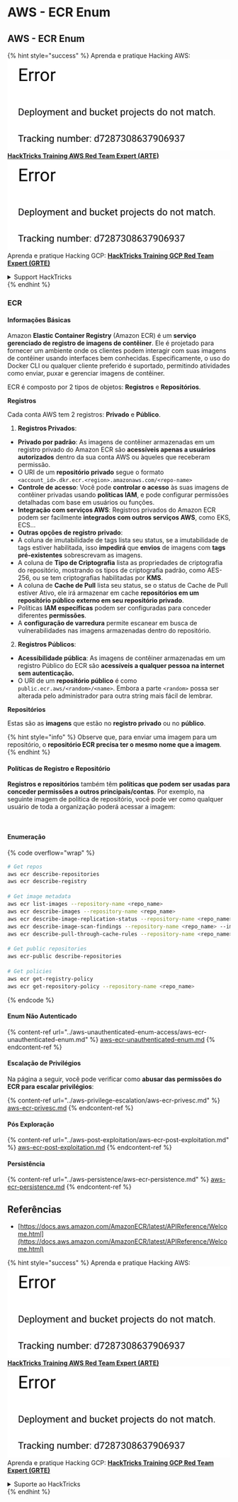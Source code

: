 # AWS - ECR Enum

## AWS - ECR Enum

{% hint style="success" %}
Aprenda e pratique Hacking AWS:<img src="../../../.gitbook/assets/image (1) (1).png" alt="" data-size="line">[**HackTricks Training AWS Red Team Expert (ARTE)**](https://training.hacktricks.xyz/courses/arte)<img src="../../../.gitbook/assets/image (1) (1).png" alt="" data-size="line">\
Aprenda e pratique Hacking GCP: <img src="../../../.gitbook/assets/image (2).png" alt="" data-size="line">[**HackTricks Training GCP Red Team Expert (GRTE)**<img src="../../../.gitbook/assets/image (2).png" alt="" data-size="line">](https://training.hacktricks.xyz/courses/grte)

<details>

<summary>Support HackTricks</summary>

* Confira os [**planos de assinatura**](https://github.com/sponsors/carlospolop)!
* **Junte-se ao** 💬 [**grupo do Discord**](https://discord.gg/hRep4RUj7f) ou ao [**grupo do telegram**](https://t.me/peass) ou **siga**-nos no **Twitter** 🐦 [**@hacktricks\_live**](https://twitter.com/hacktricks\_live)**.**
* **Compartilhe truques de hacking enviando PRs para os** [**HackTricks**](https://github.com/carlospolop/hacktricks) e [**HackTricks Cloud**](https://github.com/carlospolop/hacktricks-cloud) repositórios do github.

</details>
{% endhint %}

### ECR

#### Informações Básicas

Amazon **Elastic Container Registry** (Amazon ECR) é um **serviço gerenciado de registro de imagens de contêiner**. Ele é projetado para fornecer um ambiente onde os clientes podem interagir com suas imagens de contêiner usando interfaces bem conhecidas. Especificamente, o uso do Docker CLI ou qualquer cliente preferido é suportado, permitindo atividades como enviar, puxar e gerenciar imagens de contêiner.

ECR é composto por 2 tipos de objetos: **Registros** e **Repositórios**.

**Registros**

Cada conta AWS tem 2 registros: **Privado** e **Público**.

1. **Registros Privados**:

* **Privado por padrão**: As imagens de contêiner armazenadas em um registro privado do Amazon ECR são **acessíveis apenas a usuários autorizados** dentro da sua conta AWS ou àqueles que receberam permissão.
* O URI de um **repositório privado** segue o formato `<account_id>.dkr.ecr.<region>.amazonaws.com/<repo-name>`
* **Controle de acesso**: Você pode **controlar o acesso** às suas imagens de contêiner privadas usando **políticas IAM**, e pode configurar permissões detalhadas com base em usuários ou funções.
* **Integração com serviços AWS**: Registros privados do Amazon ECR podem ser facilmente **integrados com outros serviços AWS**, como EKS, ECS...
* **Outras opções de registro privado**:
* A coluna de imutabilidade de tags lista seu status, se a imutabilidade de tags estiver habilitada, isso **impedirá** que **envios** de imagens com **tags pré-existentes** sobrescrevam as imagens.
* A coluna de **Tipo de Criptografia** lista as propriedades de criptografia do repositório, mostrando os tipos de criptografia padrão, como AES-256, ou se tem criptografias habilitadas por **KMS**.
* A coluna de **Cache de Pull** lista seu status, se o status de Cache de Pull estiver Ativo, ele irá armazenar em cache **repositórios em um repositório público externo em seu repositório privado**.
* Políticas **IAM específicas** podem ser configuradas para conceder diferentes **permissões**.
* A **configuração de varredura** permite escanear em busca de vulnerabilidades nas imagens armazenadas dentro do repositório.

2. **Registros Públicos**:

* **Acessibilidade pública**: As imagens de contêiner armazenadas em um registro Público do ECR são **acessíveis a qualquer pessoa na internet sem autenticação.**
* O URI de um **repositório público** é como `public.ecr.aws/<random>/<name>`. Embora a parte `<random>` possa ser alterada pelo administrador para outra string mais fácil de lembrar.

**Repositórios**

Estas são as **imagens** que estão no **registro privado** ou no **público**.

{% hint style="info" %}
Observe que, para enviar uma imagem para um repositório, o **repositório ECR precisa ter o mesmo nome que a imagem**.
{% endhint %}

#### Políticas de Registro e Repositório

**Registros e repositórios** também têm **políticas que podem ser usadas para conceder permissões a outros principais/contas**. Por exemplo, na seguinte imagem de política de repositório, você pode ver como qualquer usuário de toda a organização poderá acessar a imagem:

<figure><img src="../../../.gitbook/assets/image (280).png" alt=""><figcaption></figcaption></figure>

#### Enumeração

{% code overflow="wrap" %}
```bash
# Get repos
aws ecr describe-repositories
aws ecr describe-registry

# Get image metadata
aws ecr list-images --repository-name <repo_name>
aws ecr describe-images --repository-name <repo_name>
aws ecr describe-image-replication-status --repository-name <repo_name> --image-id <image_id>
aws ecr describe-image-scan-findings --repository-name <repo_name> --image-id <image_id>
aws ecr describe-pull-through-cache-rules --repository-name <repo_name> --image-id <image_id>

# Get public repositories
aws ecr-public describe-repositories

# Get policies
aws ecr get-registry-policy
aws ecr get-repository-policy --repository-name <repo_name>
```
{% endcode %}

#### Enum Não Autenticado

{% content-ref url="../aws-unauthenticated-enum-access/aws-ecr-unauthenticated-enum.md" %}
[aws-ecr-unauthenticated-enum.md](../aws-unauthenticated-enum-access/aws-ecr-unauthenticated-enum.md)
{% endcontent-ref %}

#### Escalação de Privilégios

Na página a seguir, você pode verificar como **abusar das permissões do ECR para escalar privilégios**:

{% content-ref url="../aws-privilege-escalation/aws-ecr-privesc.md" %}
[aws-ecr-privesc.md](../aws-privilege-escalation/aws-ecr-privesc.md)
{% endcontent-ref %}

#### Pós Exploração

{% content-ref url="../aws-post-exploitation/aws-ecr-post-exploitation.md" %}
[aws-ecr-post-exploitation.md](../aws-post-exploitation/aws-ecr-post-exploitation.md)
{% endcontent-ref %}

#### Persistência

{% content-ref url="../aws-persistence/aws-ecr-persistence.md" %}
[aws-ecr-persistence.md](../aws-persistence/aws-ecr-persistence.md)
{% endcontent-ref %}

## Referências

* [https://docs.aws.amazon.com/AmazonECR/latest/APIReference/Welcome.html](https://docs.aws.amazon.com/AmazonECR/latest/APIReference/Welcome.html)

{% hint style="success" %}
Aprenda e pratique Hacking AWS:<img src="../../../.gitbook/assets/image (1) (1).png" alt="" data-size="line">[**HackTricks Training AWS Red Team Expert (ARTE)**](https://training.hacktricks.xyz/courses/arte)<img src="../../../.gitbook/assets/image (1) (1).png" alt="" data-size="line">\
Aprenda e pratique Hacking GCP: <img src="../../../.gitbook/assets/image (2).png" alt="" data-size="line">[**HackTricks Training GCP Red Team Expert (GRTE)**<img src="../../../.gitbook/assets/image (2).png" alt="" data-size="line">](https://training.hacktricks.xyz/courses/grte)

<details>

<summary>Suporte ao HackTricks</summary>

* Confira os [**planos de assinatura**](https://github.com/sponsors/carlospolop)!
* **Junte-se ao** 💬 [**grupo do Discord**](https://discord.gg/hRep4RUj7f) ou ao [**grupo do telegram**](https://t.me/peass) ou **siga**-nos no **Twitter** 🐦 [**@hacktricks\_live**](https://twitter.com/hacktricks\_live)**.**
* **Compartilhe truques de hacking enviando PRs para os repositórios do** [**HackTricks**](https://github.com/carlospolop/hacktricks) e [**HackTricks Cloud**](https://github.com/carlospolop/hacktricks-cloud).

</details>
{% endhint %}
